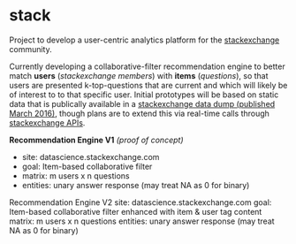 # stack

Project to develop a user-centric analytics platform for the [stackexchange](http://stackexchange.com/) community.

Currently developing a collaborative-filter recommendation engine to better match **users** (*stackexchange members*) with **items** (*questions*), so that users are presented k-top-questions that are current and which will likely be of interest to to that specific user. Initial prototypes will be based on static data that is publically available in a [stackexchange data dump (published March 2016)](https://archive.org/details/stackexchange), though plans are to extend this via real-time calls through [stackexchange APIs](https://api.stackexchange.com/docs).

**Recommendation Engine V1** *(proof of concept)*
 * site: datascience.stackexchange.com
 * goal: Item-based collaborative filter 
 * matrix: m users x n questions
 * entities: unary answer response (may treat NA as 0 for binary)

Recommendation Engine V2
site: datascience.stackexchange.com
goal: Item-based collaborative filter enhanced with item & user tag content
matrix: m users x n questions
entities: unary answer response (may treat NA as 0 for binary)
